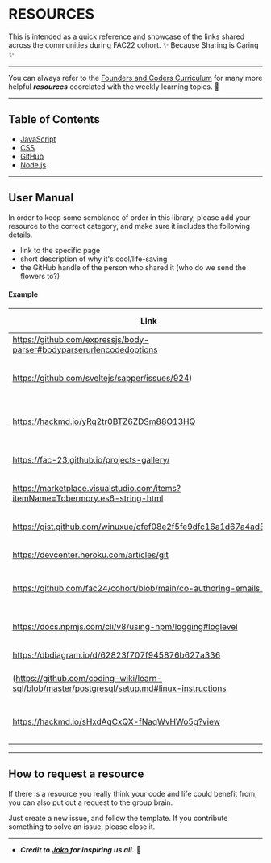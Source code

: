 # RESOURCES
This is intended as a quick reference and showcase of the links shared across the communities during FAC22 cohort. ✨ Because Sharing is Caring ✨

--- 

You can always refer to the [Founders and Coders Curriculum](https://learn.foundersandcoders.com/) for many more helpful **_resources_** coorelated with the weekly learning topics. 🤍 

---

## Table of Contents

- [JavaScript](./directory/JS.md)
- [CSS](./directory/css.md)
- [GitHub](./directory/github.md)
- [Node.js](./directory/node.md)

---

## User Manual

In order to keep some semblance of order in this library, please add your resource to the correct category, and make sure it includes the following details.

- link to the specific page
- short description of why it's cool/life-saving
- the GitHub handle of the person who shared it (who do we send the flowers to?)

#### Example

| Link      | Description                                                     | Added by     |
| -------------------------- | --------------------------------------------------------------- | ------------ |
| https://github.com/expressjs/body-parser#bodyparserurlencodedoptions | body-parser middleware | @[Orian](https://github.com/OrianP) |
| https://github.com/sveltejs/sapper/issues/924)| npm server download issue solution| @[Oli](https://github.com/oliverjam)|
|https://hackmd.io/yRq2tr0BTZ6ZDSm88O13HQ|Guide on installing cypress on wsl|@[Reuben](https://github.com/reubengt)|
|https://fac-23.github.io/projects-gallery/|Project gallary Fac23|@[Paolo](https://github.com/paologhidoni)|
|https://marketplace.visualstudio.com/items?itemName=Tobermory.es6-string-html|useful Vscode extension|@[orian](https://github.com/OrianP)|
|https://gist.github.com/winuxue/cfef08e2f5fe9dfc16a1d67a4ad38a01|Cypress dependecies fix for wsl|@[George](https://github.com/Glombort)|
|https://devcenter.heroku.com/articles/git|Heroku cli for mac|@[Reuben](https://github.com/reubengt)|
|https://github.com/fac24/cohort/blob/main/co-authoring-emails.md|Guide on co-authoring commits|@[Reuben](https://github.com/reubengt)|
|https://docs.npmjs.com/cli/v8/using-npm/logging#loglevel|npm config set loglevel info|@[Joe](https://github.com/joe-dev-public)|
|https://dbdiagram.io/d/62823f707f945876b627a336|Visualisation of Db|@[Reuben](https://github.com/reubengt)|
|(https://github.com/coding-wiki/learn-sql/blob/master/postgresql/setup.md#linux-instructions|Postgres connection to server fix|@[Oli](https://github.com/oliverjam)|
|https://hackmd.io/sHxdAqCxQX-fNaqWvHWo5g?view|Guide on how to deploy app on Heroku|@[Sonia](https://github.com/sonianb)|
---
## How to request a resource

If there is a resource you really think your code and life could benefit from, you can also put out a request to the group brain.

Just create a new issue, and follow the template.
If you contribute something to solve an issue, please close it.

--- 

- **_Credit to [Joko](https://github.com/jokosanyang) for inspiring us all._** 🧚
